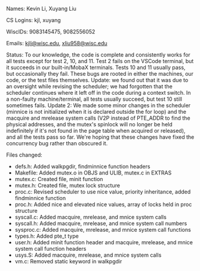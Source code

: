 Names: Kevin Li, Xuyang Liu

CS Logins: kjl, xuyang

WiscIDs: 9083145475, 9082556052

Emails: kjli@wisc.edu, xliu958@wisc.edu

Status: To our knowledge, the code is complete and consistently works for all tests except for test 2, 10, and 11. Test 2 fails on the VSCode terminal, but it succeeds in our built-in/MobaX terminals. Tests 10 and 11 usually pass, but occasionally they fail. These bugs are rooted in either the machines, our code, or the test files themselves.
Update: we found out that it was due to an oversight while revising the scheduler; we had forgotten that the scheduler continues where it left off in the code during a context switch. In a non-faulty machine/terminal, all tests usually succeed, but test 10 still sometimes fails.
Update 2: We made some minor changes in the scheduler (minnice is not initialized when it is declared outside the for loop) and the macquire and mrelease system calls (V2P instead of PTE_ADDR to find the physical addresses, and the mutex's spinlock will no longer be held indefinitely if it's not found in the page table when acquired or released), and all the tests pass so far. We're hoping that these changes have fixed the concurrency bug rather than obscured it.

Files changed:
<ul>
    <li>defs.h: Added walkpgdir, findminnice function headers</li>
    <li>Makefile: Added mutex.o in OBJS and ULIB, mutex.c in EXTRAS</li>
    <li>mutex.c: Created file, minit function</li>
    <li>mutex.h: Created file, mutex lock structure</li>
    <li>proc.c: Revised scheduler to use nice value, priority inheritance, added findminnice function</li>
    <li>proc.h: Added nice and elevated nice values, array of locks held in proc structure</li>
    <li>syscall.c: Added macquire, mrelease, and mnice system calls</li>
    <li>syscall.h: Added macquire, mrelease, and mnice system call numbers</li>
    <li>sysproc.c: Added macquire, mrelease, and mnice system call functions</li>
    <li>types.h: Added pte_t type</li>
    <li>user.h: Added minit function header and macquire, mrelease, and mnice system call function headers</li>
    <li>usys.S: Added macquire, mrelease, and mnice system calls</li>
    <li>vm.c: Removed static keyword in walkpgdir</li>
</ul>